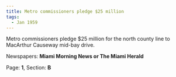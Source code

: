 ```yaml
---  
title: Metro commissioners pledge $25 million  
tags:  
  - Jan 1959  
---  
```

  
Metro commissioners pledge $25 million for the north county line to MacArthur Causeway mid-bay drive.  
  
Newspapers: **Miami Morning News or The Miami Herald**  
  
Page: **1**, Section: **B** 
